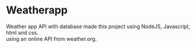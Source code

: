# Weatherapp
Weather app API with database
made this project using NodeJS, Javascript, html and css.  
using an online API from weather.org.  
